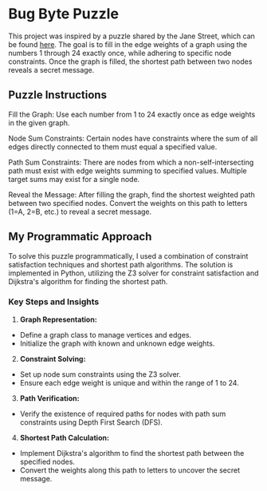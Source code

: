 # Bug Byte Puzzle
This project was inspired by a puzzle shared by the Jane Street, which can be found [here](https://www.janestreet.com/bug-byte/). The goal is to fill in the edge weights of a graph using the numbers 1 through 24 exactly once, while adhering to specific node constraints. Once the graph is filled, the shortest path between two nodes reveals a secret message.

## Puzzle Instructions
Fill the Graph: Use each number from 1 to 24 exactly once as edge weights in the given graph.

Node Sum Constraints: Certain nodes have constraints where the sum of all edges directly connected to them must equal a specified value.

Path Sum Constraints: There are nodes from which a non-self-intersecting path must exist with edge weights summing to specified values. Multiple target sums may exist for a single node.

Reveal the Message: After filling the graph, find the shortest weighted path between two specified nodes. Convert the weights on this path to letters (1=A, 2=B, etc.) to reveal a secret message.

## My Programmatic Approach
To solve this puzzle programmatically, I used a combination of constraint satisfaction techniques and shortest path algorithms. The solution is implemented in Python, utilizing the Z3 solver for constraint satisfaction and Dijkstra's algorithm for finding the shortest path.

### Key Steps and Insights
1. **Graph Representation:**
- Define a graph class to manage vertices and edges.
- Initialize the graph with known and unknown edge weights.

2. **Constraint Solving:**
- Set up node sum constraints using the Z3 solver.
- Ensure each edge weight is unique and within the range of 1 to 24.
3. **Path Verification:**
- Verify the existence of required paths for nodes with path sum constraints using Depth First Search (DFS).
4. **Shortest Path Calculation:**
- Implement Dijkstra's algorithm to find the shortest path between the specified nodes.
- Convert the weights along this path to letters to uncover the secret message.